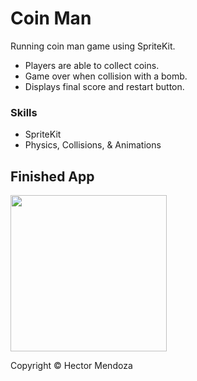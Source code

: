 # Coin Man
Running coin man game using SpriteKit.

- Players are able to collect coins.
- Game over when collision with a bomb.
- Displays final score and restart button.

### Skills
* SpriteKit
* Physics, Collisions, & Animations


## Finished App
<img src="coinman.gif" width="250">

Copyright © Hector Mendoza
